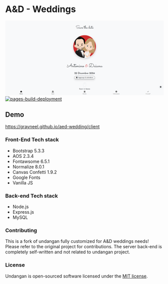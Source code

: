# A&D - Weddings

![Thumbnail](client/assets/images/banner.png)
[![pages-build-deployment](https://github.com/dewanakl/undangan/actions/workflows/pages/pages-build-deployment/badge.svg?branch=3.x)](https://github.com/dewanakl/undangan/actions/workflows/pages/pages-build-deployment)

## Demo

<https://grayneel.github.io/aed-wedding/client>

### Front-End Tech stack

- Bootstrap 5.3.3
- AOS 2.3.4
- Fontawsome 6.5.1
- Normalize 8.0.1
- Canvas Confetti 1.9.2
- Google Fonts
- Vanilla JS

### Back-end Tech stack

- Node.js
- Express.js
- MySQL

### Contributing

This is a fork of undangan fully customized for A&D weddings needs! Please refer to the original project for contributions.
The server back-end is completely self-written and not related to undangan project.

### License

Undangan is open-sourced software licensed under the [MIT license](https://opensource.org/licenses/MIT).
